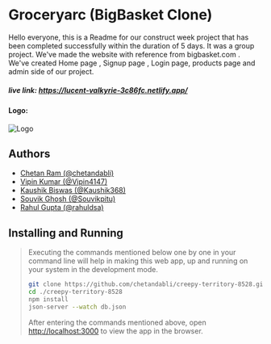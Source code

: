 # Groceryarc (BigBasket Clone)

Hello everyone, this is a Readme for our construct week project that has been completed successfully within the duration of 5 days. It was a group project. We've made the website with reference from bigbasket.com . We've created Home page , Signup page , Login page, products page and admin side of our project.

##### live link: https://lucent-valkyrie-3c86fc.netlify.app/

#### Logo: 
![](https://i.ibb.co/Kqh1BZB/GA-2.png "Logo")


## Authors


- [Chetan Ram (@chetandabli)](https://github.com/chetandabli)
- [Vipin Kumar (@Vipin4147)](https://github.com/Vipin4147)
- [Kaushik Biswas (@Kaushik368)](https://github.com/Kaushik368)
- [Souvik Ghosh (@Souvikpitu)](https://github.com/Souvikpitu)
- [Rahul Gupta (@rahuldsa)](https://github.com/rahuldsa)

## Installing and Running
> Executing the commands mentioned below one by one in your command line will help in making this web app, up and running on your system in the development mode.
> 
> ```bash
> git clone https://github.com/chetandabli/creepy-territory-8528.git
> cd ./creepy-territory-8528
> npm install
> json-server --watch db.json
> ```
> After entering the commands mentioned above, open [http://localhost:3000](http://localhost:3000) to view the app in the browser.
